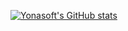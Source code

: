 [![Yonasoft's GitHub stats](https://github-readme-stats.vercel.app/api/top-langs/?username=yonasoft&layout=donut&langs_count=8)](https://github.com/yonasoft/github-readme-stats)
